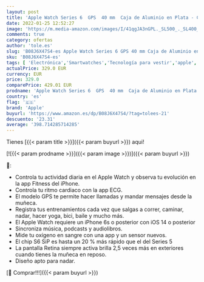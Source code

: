 ```yaml
---
layout: post
title: 'Apple Watch Series 6  GPS  40 mm  Caja de Aluminio en Plata - Correa Deportiva Blanca'
date: 2022-01-25 12:52:27
image: 'https://m.media-amazon.com/images/I/41qgJA3nGPL._SL500_._SL400_.jpg'
comments: true
category: ofertas
author: 'tole.es'
slug: 'B08J6X47S4-es Apple Watch Series 6 GPS 40 mm Caja de Aluminio en Plata -...'
sku: 'B08J6X47S4-es'
tags: [ 'Electrónica','Smartwatches','Tecnología para vestir','apple', ]
actualPrice: 329.0 EUR
currency: EUR
price: 329.0
comparePrice: 429.01 EUR
prodname: 'Apple Watch Series 6  GPS  40 mm  Caja de Aluminio en Plata - Correa Deportiva Blanca'
country: 'es'
flag: '🇪🇸'
brand: 'Apple'
buyurl: 'https://www.amazon.es/dp/B08J6X47S4/?tag=tolees-21'
descuento: '23.31'
average: '398.714285714285'
---
```


Tienes [{{< param title >}}]({{< param buyurl >}}) aqui!

[![{{< param prodname >}}]({{< param image >}})]({{< param buyurl >}})

🔎:

- Controla tu actividad diaria en el Apple Watch y observa tu evolución en la app Fitness del iPhone.
- Controla tu ritmo cardiaco con la app ECG.
- El modelo GPS te permite hacer llamadas y mandar mensajes desde la muñeca.
- Registra tus entrenamientos cada vez que salgas a correr, caminar, nadar, hacer yoga, bici, baile y mucho más.
- El Apple Watch requiere un iPhone 6s o posterior con iOS 14 o posterior
- Sincroniza música, podcasts y audiolibros.
- Mide tu oxígeno en sangre con una app y un sensor nuevos.
- El chip S6 SiP es hasta un 20 % más rápido que el del Series 5
- La pantalla Retina siempre activa brilla 2,5 veces más en exteriores cuando tienes la muñeca en reposo.
- Diseño apto para nadar.

[🛒 Comprar!!!]({{< param buyurl >}})
